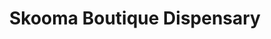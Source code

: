 ---
title: "Skooma Boutique Dispensary"
url: /charlottesville/skooma-boutique-dispensary/
shop: cannabis
---